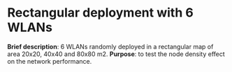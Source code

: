 # Rectangular deployment with 6 WLANs

**Brief description**: 6 WLANs randomly deployed in a rectangular map of area 20x20, 40x40 and 80x80 m2.
**Purpose**: to test the node density effect on the network performance.